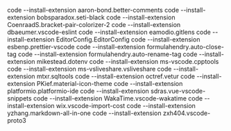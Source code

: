 code --install-extension aaron-bond.better-comments
code --install-extension bobsparadox.seti-black
code --install-extension CoenraadS.bracket-pair-colorizer-2
code --install-extension dbaeumer.vscode-eslint
code --install-extension eamodio.gitlens
code --install-extension EditorConfig.EditorConfig
code --install-extension esbenp.prettier-vscode
code --install-extension formulahendry.auto-close-tag
code --install-extension formulahendry.auto-rename-tag
code --install-extension mikestead.dotenv
code --install-extension ms-vscode.cpptools
code --install-extension ms-vsliveshare.vsliveshare
code --install-extension mtxr.sqltools
code --install-extension octref.vetur
code --install-extension PKief.material-icon-theme
code --install-extension platformio.platformio-ide
code --install-extension sdras.vue-vscode-snippets
code --install-extension WakaTime.vscode-wakatime
code --install-extension wix.vscode-import-cost
code --install-extension yzhang.markdown-all-in-one
code --install-extension zxh404.vscode-proto3
